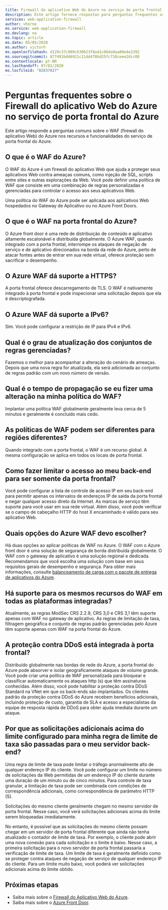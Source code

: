 ```yaml
---
title: Firewall do aplicativo Web do Azure no serviço de porta frontal do Azure-perguntas frequentes
description: Este artigo fornece respostas para perguntas frequentes sobre o Firewall do aplicativo Web na porta frontal do Azure
services: web-application-firewall
author: vhorne
ms.service: web-application-firewall
ms.devlang: na
ms.topic: article
ms.date: 05/05/2020
ms.author: victorh
ms.openlocfilehash: d129c37c909c630623f8a41c06da9aa80e4e2392
ms.sourcegitcommit: 877491bd46921c11dd478bd25fc718ceee2dcc08
ms.contentlocale: pt-BR
ms.lasthandoff: 07/02/2020
ms.locfileid: "82837627"
---
```

# <a name="frequently-asked-questions-for-azure-web-application-firewall-on-azure-front-door-service"></a>Perguntas frequentes sobre o Firewall do aplicativo Web do Azure no serviço de porta frontal do Azure

Este artigo responde a perguntas comuns sobre o WAF (firewall do aplicativo Web) do Azure nos recursos e funcionalidades do serviço de porta frontal do Azure. 

## <a name="what-is-azure-waf"></a>O que é o WAF do Azure?

O WAF do Azure é um firewall do aplicativo Web que ajuda a proteger seus aplicativos Web contra ameaças comuns, como injeção de SQL, scripts entre sites e outras explorações da Web. Você pode definir uma política de WAF que consiste em uma combinação de regras personalizadas e gerenciadas para controlar o acesso aos seus aplicativos Web.

Uma política do WAF do Azure pode ser aplicada aos aplicativos Web hospedados no Gateway de Aplicativo ou no Azure Front Doors.

## <a name="what-is-waf-on-azure-front-door"></a>O que é o WAF na porta frontal do Azure? 

O Azure front door é uma rede de distribuição de conteúdo e aplicativo altamente escalonável e distribuída globalmente. O Azure WAF, quando integrado com a porta frontal, interrompe os ataques de negação de serviço e de aplicativo direcionados na borda da rede do Azure, perto de atacar fontes antes de entrar em sua rede virtual, oferece proteção sem sacrificar o desempenho.

## <a name="does-azure-waf-support-https"></a>O Azure WAF dá suporte a HTTPS?

A porta frontal oferece descarregamento de TLS. O WAF é nativamente integrado à porta frontal e pode inspecionar uma solicitação depois que ela é descriptografada.

## <a name="does-azure-waf-support-ipv6"></a>O Azure WAF dá suporte a IPv6?

Sim. Você pode configurar a restrição de IP para IPv4 e IPv6.

## <a name="how-up-to-date-are-the-managed-rule-sets"></a>Qual é o grau de atualização dos conjuntos de regras gerenciadas?

Fazemos o melhor para acompanhar a alteração do cenário de ameaças. Depois que uma nova regra for atualizada, ela será adicionada ao conjunto de regras padrão com um novo número de versão.

## <a name="what-is-the-propagation-time-if-i-make-a-change-to-my-waf-policy"></a>Qual é o tempo de propagação se eu fizer uma alteração na minha política do WAF?

Implantar uma política WAF globalmente geralmente leva cerca de 5 minutos e geralmente é concluído mais cedo.

## <a name="can-waf-policies-be-different-for-different-regions"></a>As políticas de WAF podem ser diferentes para regiões diferentes?

Quando integrado com a porta frontal, o WAF é um recurso global. A mesma configuração se aplica em todos os locais de porta frontal.
 
## <a name="how-do-i-limit-access-to-my-back-end-to-be-from-front-door-only"></a>Como fazer limitar o acesso ao meu back-end para ser somente da porta frontal?

Você pode configurar a lista de controle de acesso IP em seu back-end para permitir apenas os intervalos de endereços IP de saída da porta frontal e negar qualquer acesso direto da Internet. As marcas de serviço têm suporte para você usar em sua rede virtual. Além disso, você pode verificar se o campo de cabeçalho HTTP do host X encaminhado é válido para seu aplicativo Web.

## <a name="which-azure-waf-options-should-i-choose"></a>Quais opções do Azure WAF devo escolher?

Há duas opções ao aplicar políticas de WAF no Azure. O WAF com o Azure front door é uma solução de segurança de borda distribuída globalmente. O WAF com o gateway de aplicativo é uma solução regional e dedicada. Recomendamos que você escolha uma solução com base em seus requisitos gerais de desempenho e segurança. Para obter mais informações, consulte [balanceamento de carga com o pacote de entrega de aplicativos do Azure](https://docs.microsoft.com/azure/frontdoor/front-door-lb-with-azure-app-delivery-suite).


## <a name="do-you-support-same-waf-features-in-all-integrated-platforms"></a>Há suporte para os mesmos recursos do WAF em todas as plataformas integradas?

Atualmente, as regras ModSec CRS 2.2.9, CRS 3,0 e CRS 3,1 têm suporte apenas com WAF no gateway de aplicativo. As regras de limitação de taxa, filtragem geográfica e conjunto de regras padrão gerenciadas pelo Azure têm suporte apenas com WAF na porta frontal do Azure.

## <a name="is-ddos-protection-integrated-with-front-door"></a>A proteção contra DDoS está integrada à porta frontal? 

Distribuído globalmente nas bordas de rede do Azure, a porta frontal do Azure pode absorver e isolar geograficamente ataques de volume grande. Você pode criar uma política de WAF personalizada para bloquear e classificar automaticamente os ataques http (s) que têm assinaturas conhecidas. Além disso, você pode habilitar a proteção contra DDoS Standard na VNet em que os back-ends são implantados. Os clientes padrão da proteção contra DDoS do Azure recebem benefícios adicionais, incluindo proteção de custo, garantia de SLA e acesso a especialistas da equipe de resposta rápida de DDoS para obter ajuda imediata durante um ataque.

## <a name="why-do-additional-requests-above-the-threshold-configured-for-my-rate-limit-rule-get-passed-to-my-backend-server"></a>Por que as solicitações adicionais acima do limite configurado para minha regra de limite de taxa são passadas para o meu servidor back-end?

Uma regra de limite de taxa pode limitar o tráfego anormalmente alto de qualquer endereço IP do cliente. Você pode configurar um limite no número de solicitações da Web permitidas de um endereço IP do cliente durante uma duração de um minuto ou de cinco minutos. Para controle de taxa granular, a limitação de taxa pode ser combinada com condições de correspondência adicionais, como correspondência de parâmetro HTTP (S). 

Solicitações do mesmo cliente geralmente chegam no mesmo servidor de porta frontal. Nesse caso, você verá solicitações adicionais acima do limite serem bloqueadas imediatamente. 

No entanto, é possível que as solicitações do mesmo cliente possam chegar em um servidor de porta frontal diferente que ainda não tenha atualizado o contador de limite de taxa. Por exemplo, o cliente pode abrir uma nova conexão para cada solicitação e o limite é baixo. Nesse caso, a primeira solicitação para o novo servidor de porta frontal passaria a verificação de limite de taxa. Um limite de taxa é geralmente definido como se proteger contra ataques de negação de serviço de qualquer endereço IP do cliente. Para um limite muito baixo, você poderá ver solicitações adicionais acima do limite obtido.

## <a name="next-steps"></a>Próximas etapas

- Saiba mais sobre o [Firewall do Aplicativo Web do Azure](../overview.md).
- Saiba mais sobre o [Azure Front Door](../../frontdoor/front-door-overview.md).
